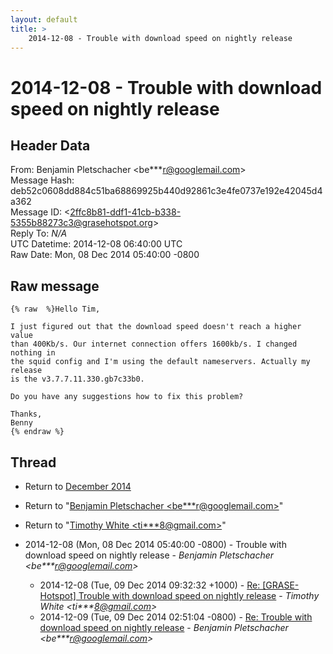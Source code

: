 ```yaml
---
layout: default
title: >
    2014-12-08 - Trouble with download speed on nightly release
---
```


# 2014-12-08 - Trouble with download speed on nightly release

## Header Data

From: Benjamin Pletschacher \<be***r@googlemail.com\><br>
Message Hash: deb52c0608dd884c51ba68869925b440d92861c3e4fe0737e192e42045d4a362<br>
Message ID: \<2ffc8b81-ddf1-41cb-b338-5355b88273c3@grasehotspot.org\><br>
Reply To: _N/A_<br>
UTC Datetime: 2014-12-08 06:40:00 UTC<br>
Raw Date: Mon, 08 Dec 2014 05:40:00 -0800<br>

## Raw message

```
{% raw  %}Hello Tim,

I just figured out that the download speed doesn't reach a higher value 
than 400Kb/s. Our internet connection offers 1600kb/s. I changed nothing in 
the squid config and I'm using the default nameservers. Actually my release 
is the v3.7.7.11.330.gb7c33b0.

Do you have any suggestions how to fix this problem?

Thanks,
Benny
{% endraw %}
```

## Thread

+ Return to [December 2014](/archive/2014/12)

+ Return to "[Benjamin Pletschacher <be***r<span>@</span>googlemail.com>](/authors/be___r_at_googlemail_com)"
+ Return to "[Timothy White <ti***8<span>@</span>gmail.com>](/authors/ti___8_at_gmail_com)"

+ 2014-12-08 (Mon, 08 Dec 2014 05:40:00 -0800) - Trouble with download speed on nightly release - _Benjamin Pletschacher \<be***r@googlemail.com\>_
  + 2014-12-08 (Tue, 09 Dec 2014 09:32:32 +1000) - [Re: [GRASE-Hotspot] Trouble with download speed on nightly release](/archive/2014/12/15edd31fdf0ada79210a37075c797138dda2ded1b03582991b3b8d6967a509c1) - _Timothy White \<ti***8@gmail.com\>_
  + 2014-12-09 (Tue, 09 Dec 2014 02:51:04 -0800) - [Re: Trouble with download speed on nightly release](/archive/2014/12/e1401b37050329888c8c6642351f3ce73daa0bc82d1dec039b28c00f5f0f58bf) - _Benjamin Pletschacher \<be***r@googlemail.com\>_

